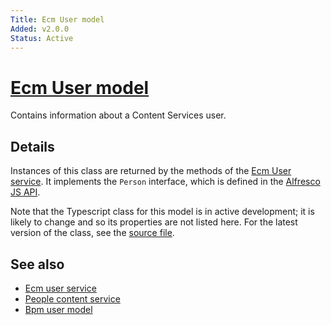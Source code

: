 ```yaml
---
Title: Ecm User model
Added: v2.0.0
Status: Active
---
```


# [Ecm User model](../../../lib/content-services/src/lib/common/models/ecm-user.model.ts "Defined in ecm-user.model.ts")

Contains information about a Content Services user.

## Details

Instances of this class are returned by the methods of the
[Ecm User service](../services/ecm-user.service.md). It implements the `Person`
interface, which is defined in the
[Alfresco JS API](https://github.com/Alfresco/alfresco-js-api/blob/master/src/alfresco-core-rest-api/docs/Person.md).

Note that the Typescript class for this model is in active development;
it is likely to change and so its properties are not listed here. For the
latest version of the class, see the
[source file](https://github.com/Alfresco/alfresco-ng2-components/blob/develop/lib/core/userinfo/models/ecm-user.model.ts).

## See also

-   [Ecm user service](../services/ecm-user.service.md)
-   [People content service](../services/people-content.service.md)
-   [Bpm user model](bpm-user.model.md)

